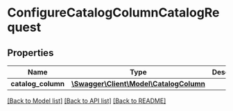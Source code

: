 # ConfigureCatalogColumnCatalogRequest

## Properties
Name | Type | Description | Notes
------------ | ------------- | ------------- | -------------
**catalog_column** | [**\Swagger\Client\Model\CatalogColumn**](CatalogColumn.md) |  | 

[[Back to Model list]](../README.md#documentation-for-models) [[Back to API list]](../README.md#documentation-for-api-endpoints) [[Back to README]](../README.md)


